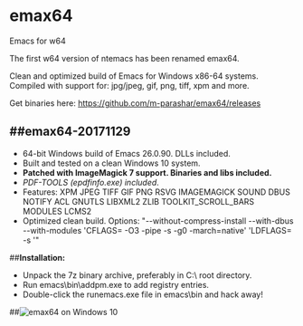 # emax64
Emacs for w64

The first w64 version of ntemacs has been renamed emax64.

Clean and optimized build of Emacs for Windows x86-64 systems.
Compiled with support for: jpg/jpeg, gif, png, tiff, xpm and more.

Get binaries here: https://github.com/m-parashar/emax64/releases

##emax64-20171129
---------------

* 64-bit Windows build of Emacs 26.0.90. DLLs included.
* Built and tested on a clean Windows 10 system.
* **Patched with ImageMagick 7 support. Binaries and libs included.**
* _PDF-TOOLS (epdfinfo.exe) included_.
* Features: XPM JPEG TIFF GIF PNG RSVG IMAGEMAGICK SOUND DBUS NOTIFY ACL GNUTLS LIBXML2 ZLIB TOOLKIT_SCROLL_BARS MODULES LCMS2
* Optimized clean build. Options: "--without-compress-install --with-dbus --with-modules 'CFLAGS= -O3 -pipe -s -g0 -march=native' 'LDFLAGS= -s '"

##**Installation:**

* Unpack the 7z binary archive, preferably in C:\ root directory.
* Run emacs\bin\addpm.exe to add registry entries.
* Double-click the runemacs.exe file in emacs\bin and hack away!

##![emax64 on Windows 10](https://i.imgur.com/ZAKxAF7.png)
